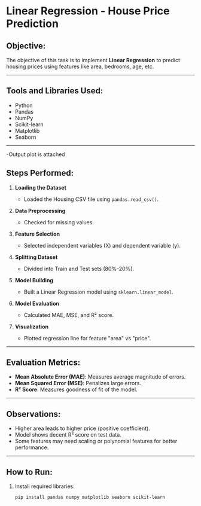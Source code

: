# Linear Regression - House Price Prediction

## Objective:
The objective of this task is to implement **Linear Regression** to predict housing prices using features like area, bedrooms, age, etc.

---

## Tools and Libraries Used:
- Python
- Pandas
- NumPy
- Scikit-learn
- Matplotlib
- Seaborn

---
-Output plot is attached

## Steps Performed:

1. **Loading the Dataset**
   - Loaded the Housing CSV file using `pandas.read_csv()`.

2. **Data Preprocessing**
   - Checked for missing values.

3. **Feature Selection**
   - Selected independent variables (X) and dependent variable (y).

4. **Splitting Dataset**
   - Divided into Train and Test sets (80%-20%).

5. **Model Building**
   - Built a Linear Regression model using `sklearn.linear_model`.

6. **Model Evaluation**
   - Calculated MAE, MSE, and R² score.

7. **Visualization**
   - Plotted regression line for feature "area" vs "price".

---

## Evaluation Metrics:

- **Mean Absolute Error (MAE)**: Measures average magnitude of errors.
- **Mean Squared Error (MSE)**: Penalizes large errors.
- **R² Score**: Measures goodness of fit of the model.

---

## Observations:

- Higher area leads to higher price (positive coefficient).
- Model shows decent R² score on test data.
- Some features may need scaling or polynomial features for better performance.

---

## How to Run:

1. Install required libraries:
   ```bash
   pip install pandas numpy matplotlib seaborn scikit-learn

